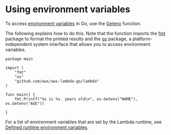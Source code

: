 # Using environment variables<a name="golang-envvars"></a>

To access [environment variables](configuration-envvars.md) in Go, use the [Getenv](https://golang.org/pkg/os/#Getenv) function\.

The following explains how to do this\. Note that the function imports the [fmt](https://golang.org/pkg/fmt/) package to format the printed results and the [os](https://golang.org/pkg/os/) package, a platform\-independent system interface that allows you to access environment variables\.

```
package main

import (
	"fmt"
	"os"
	"github.com/aws/aws-lambda-go/lambda"
)

func main() {
	fmt.Printf("%s is %s. years old\n", os.Getenv("NAME"), os.Getenv("AGE"))

}
```

For a list of environment variables that are set by the Lambda runtime, see [Defined runtime environment variables](configuration-envvars.md#configuration-envvars-runtime)\.